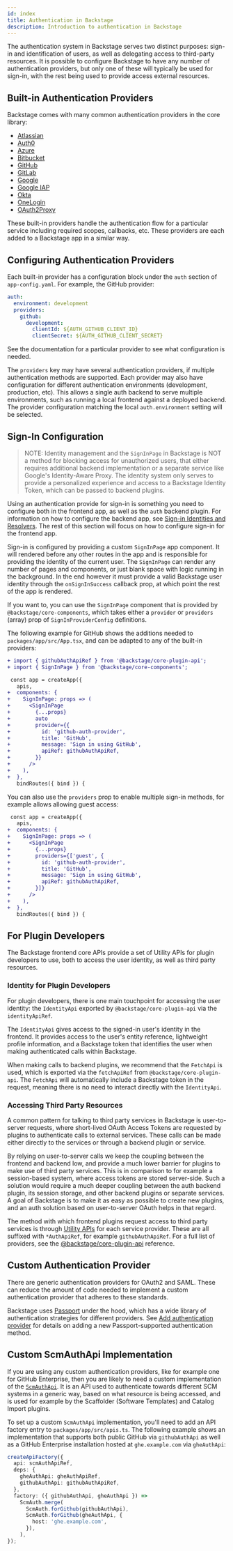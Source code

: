 ```yaml
---
id: index
title: Authentication in Backstage
description: Introduction to authentication in Backstage
---
```


The authentication system in Backstage serves two distinct purposes: sign-in and
identification of users, as well as delegating access to third-party resources. It is possible to
configure Backstage to have any number of authentication providers, but only
one of these will typically be used for sign-in, with the rest being used to provide
access external resources.

## Built-in Authentication Providers

Backstage comes with many common authentication providers in the core library:

- [Atlassian](atlassian/provider.md)
- [Auth0](auth0/provider.md)
- [Azure](microsoft/provider.md)
- [Bitbucket](bitbucket/provider.md)
- [GitHub](github/provider.md)
- [GitLab](gitlab/provider.md)
- [Google](google/provider.md)
- [Google IAP](google/gcp-iap-auth.md)
- [Okta](okta/provider.md)
- [OneLogin](onelogin/provider.md)
- [OAuth2Proxy](oauth2-proxy/provider.md)

These built-in providers handle the authentication flow for a particular service
including required scopes, callbacks, etc. These providers are each added to a
Backstage app in a similar way.

## Configuring Authentication Providers

Each built-in provider has a configuration block under the `auth` section of
`app-config.yaml`. For example, the GitHub provider:

```yaml
auth:
  environment: development
  providers:
    github:
      development:
        clientId: ${AUTH_GITHUB_CLIENT_ID}
        clientSecret: ${AUTH_GITHUB_CLIENT_SECRET}
```

See the documentation for a particular provider to see what configuration is
needed.

The `providers` key may have several authentication providers, if multiple
authentication methods are supported. Each provider may also have configuration
for different authentication environments (development, production, etc). This
allows a single auth backend to serve multiple environments, such as running a
local frontend against a deployed backend. The provider configuration matching
the local `auth.environment` setting will be selected.

## Sign-In Configuration

> NOTE: Identity management and the `SignInPage` in Backstage is NOT a method
> for blocking access for unauthorized users, that either requires additional
> backend implementation or a separate service like Google's Identity-Aware
> Proxy. The identity system only serves to provide a personalized experience
> and access to a Backstage Identity Token, which can be passed to backend
> plugins.

Using an authentication provide for sign-in is something you need to configure
both in the frontend app, as well as the `auth` backend plugin. For information
on how to configure the backend app, see [Sign-in Identities and Resolvers](./identity-resolver.md).
The rest of this section will focus on how to configure sign-in for the frontend app.

Sign-in is configured by providing a custom `SignInPage` app component. It will
rendered before any other routes in the app and is responsible for providing the
identity of the current user. The `SignInPage` can render any number of pages and
components, or just blank space with logic running in the background. In the end
however it must provide a valid Backstage user identity through the `onSignInSuccess`
callback prop, at which point the rest of the app is rendered.

If you want to, you can use the `SignInPage` component that is provided by `@backstage/core-components`,
which takes either a `provider` or `providers` (array) prop of `SignInProviderConfig` definitions.

The following example for GitHub shows the additions needed to `packages/app/src/App.tsx`,
and can be adapted to any of the built-in providers:

```diff
+ import { githubAuthApiRef } from '@backstage/core-plugin-api';
+ import { SignInPage } from '@backstage/core-components';

 const app = createApp({
   apis,
+  components: {
+    SignInPage: props => (
+      <SignInPage
+        {...props}
+        auto
+        provider={{
+          id: 'github-auth-provider',
+          title: 'GitHub',
+          message: 'Sign in using GitHub',
+          apiRef: githubAuthApiRef,
+        }}
+      />
+    ),
+  },
   bindRoutes({ bind }) {
```

You can also use the `providers` prop to enable multiple sign-in methods, for example
allows allowing guest access:

```diff
 const app = createApp({
   apis,
+  components: {
+    SignInPage: props => (
+      <SignInPage
+        {...props}
+        providers={['guest', {
+          id: 'github-auth-provider',
+          title: 'GitHub',
+          message: 'Sign in using GitHub',
+          apiRef: githubAuthApiRef,
+        }]}
+      />
+    ),
+  },
   bindRoutes({ bind }) {
```

## For Plugin Developers

The Backstage frontend core APIs provide a set of Utility APIs for plugin developers
to use, both to access the user identity, as well as third party resources.

### Identity for Plugin Developers

For plugin developers, there is one main touchpoint for accessing the user identity: the
`IdentityApi` exported by `@backstage/core-plugin-api` via the `identityApiRef`.

The `IdentityApi` gives access to the signed-in user's identity in the frontend.
It provides access to the user's entity reference, lightweight profile information, and
a Backstage token that identifies the user when making authenticated calls within Backstage.

When making calls to backend plugins, we recommend that the `FetchApi` is used, which
is exported via the `fetchApiRef` from `@backstage/core-plugin-api`. The `FetchApi` will
automatically include a Backstage token in the request, meaning there is no need
to interact directly with the `IdentityApi`.

### Accessing Third Party Resources

A common pattern for talking to third party services in Backstage is
user-to-server requests, where short-lived OAuth Access Tokens are requested by
plugins to authenticate calls to external services. These calls can be made
either directly to the services or through a backend plugin or service.

By relying on user-to-server calls we keep the coupling between the frontend and
backend low, and provide a much lower barrier for plugins to make use of third
party services. This is in comparison to for example a session-based system,
where access tokens are stored server-side. Such a solution would require a much
deeper coupling between the auth backend plugin, its session storage, and other
backend plugins or separate services. A goal of Backstage is to make it as easy
as possible to create new plugins, and an auth solution based on user-to-server
OAuth helps in that regard.

The method with which frontend plugins request access to third party services is
through [Utility APIs](../api/utility-apis.md) for each service provider. These
are all suffixed with `*AuthApiRef`, for example `githubAuthApiRef`. For a
full list of providers, see the
[@backstage/core-plugin-api](../reference/core-plugin-api.md#variables) reference.

## Custom Authentication Provider

There are generic authentication providers for OAuth2 and SAML. These can reduce
the amount of code needed to implement a custom authentication provider that
adheres to these standards.

Backstage uses [Passport](http://www.passportjs.org/) under the hood, which has
a wide library of authentication strategies for different providers. See
[Add authentication provider](add-auth-provider.md) for details on adding a new
Passport-supported authentication method.

## Custom ScmAuthApi Implementation

If you are using any custom authentication providers, like for example one for GitHub Enterprise, then you are likely to need a custom implementation of the [`ScmAuthApi`](https://backstage.io/docs/reference/integration-react.scmauthapi). It is an API used to authenticate towards different SCM systems in a generic way, based on what resource is being accessed, and is used for example by the Scaffolder (Software Templates) and Catalog Import plugins.

To set up a custom `ScmAuthApi` implementation, you'll need to add an API factory entry to `packages/app/src/apis.ts`. The following example shows an implementation that supports both public GitHub via `githubAuthApi` as well as a GitHub Enterprise installation hosted at `ghe.example.com` via `gheAuthApi`:

```ts
createApiFactory({
  api: scmAuthApiRef,
  deps: {
    gheAuthApi: gheAuthApiRef,
    githubAuthApi: githubAuthApiRef,
  },
  factory: ({ githubAuthApi, gheAuthApi }) =>
    ScmAuth.merge(
      ScmAuth.forGithub(githubAuthApi),
      ScmAuth.forGithub(gheAuthApi, {
        host: 'ghe.example.com',
      }),
    ),
});
```
